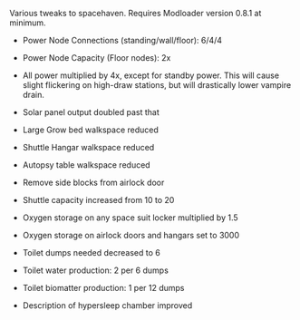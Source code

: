 Various tweaks to spacehaven. Requires Modloader version 0.8.1 at minimum.

 - Power Node Connections (standing/wall/floor): 6/4/4
 - Power Node Capacity (Floor nodes): 2x
 - All power multiplied by 4x, except for standby power. This will cause slight flickering on high-draw stations, but will drastically lower vampire drain.
 - Solar panel output doubled past that
  
 - Large Grow bed walkspace reduced
 - Shuttle Hangar walkspace reduced
 - Autopsy table walkspace reduced
 - Remove side blocks from airlock door
 
 - Shuttle capacity increased from 10 to 20
 - Oxygen storage on any space suit locker multiplied by 1.5
 - Oxygen storage on airlock doors and hangars set to 3000
 
 - Toilet dumps needed decreased to 6
 - Toilet water production: 2 per 6 dumps
 - Toilet biomatter production: 1 per 12 dumps
 
 - Description of hypersleep chamber improved